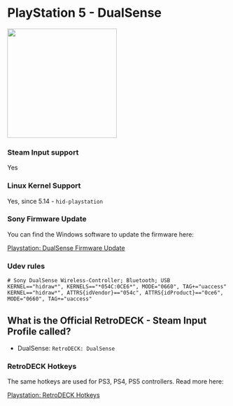 # PlayStation 5 - DualSense

<img src="../../../wiki_images/controllers/ps5-dualsense.png" width="250">

### Steam Input support
Yes

### Linux Kernel Support
Yes, since 5.14 - `hid-playstation`

### Sony Firmware Update

You can find the Windows software to update the firmware here:

[Playstation: DualSense Firmware Update](https://controller.dl.playstation.net/controller/lang/en/fwupdater.html)

### Udev rules

```
# Sony DualSense Wireless-Controller; Bluetooth; USB
KERNEL=="hidraw*", KERNELS=="*054C:0CE6*", MODE="0660", TAG+="uaccess"
KERNEL=="hidraw*", ATTRS{idVendor}=="054c", ATTRS{idProduct}=="0ce6", MODE="0660", TAG+="uaccess"
```

## What is the Official RetroDECK - Steam Input Profile called?

- DualSense: `RetroDECK: DualSense`

### RetroDECK Hotkeys

The same hotkeys are used for PS3, PS4, PS5 controllers. Read more here:

[Playstation: RetroDECK Hotkeys](playstation-hotkeys.md)
